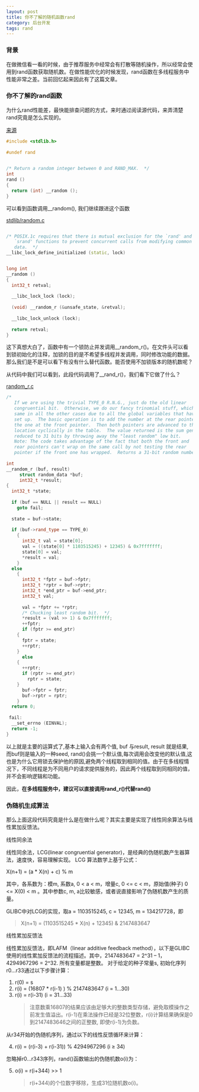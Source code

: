 ```yaml
---
layout: post
title: 你不了解的随机函数rand
category: 后台开发
tags: rand
---
```


### 背景
在做微信看一看的时候，由于推荐服务中经常会有打散等随机操作，所以经常会使用到rand函数获取随机数。在做性能优化的时候发现，rand函数在多线程服务中性能非常之差。当前回忆起来因此有了这篇文章。


### 你不了解的rand函数
为什么rand性能差，最快能排查问题的方式，来时通过阅读源代码，来弄清楚rand究竟是怎么实现的。

[来源](http://sourceware.org/git/?p=glibc.git;a=blob;f=stdlib/rand.c;hb=glibc-2.15#l26)

``` c++
#include <stdlib.h>
 
#undef rand
 

/* Return a random integer between 0 and RAND_MAX.  */
int
rand ()
{
  return (int) __random ();
}
```
可以看到函数调用__random(), 我们继续跟进这个函数

[stdlib/random.c](https://sourceware.org/git/?p=glibc.git;a=blob_plain;f=stdlib/random.c;hb=glibc-2.15)

``` c++

/* POSIX.1c requires that there is mutual exclusion for the `rand' and
   `srand' functions to prevent concurrent calls from modifying common
   data.  */
__libc_lock_define_initialized (static, lock)


long int
__random ()
{
  int32_t retval;
 
  __libc_lock_lock (lock);
 
  (void) __random_r (&unsafe_state, &retval);
 
  __libc_lock_unlock (lock);
 
  return retval;
}
```

这下真想大白了，函数中有一个锁防止并发调用__random_r()。在文件头可以看到锁初始化的注释，加锁的目的是不希望多线程并发调用，同时修改功能的数据。那么我们是不是可以看下有没有什么替代函数。能否使用不加锁版本的随机数呢？

从代码中我们可以看到，此段代码调用了__rand_r()，我们看下它做了什么？

[random_r.c](https://sourceware.org/git/?p=glibc.git;a=blob_plain;f=stdlib/random_r.c;hb=glibc-2.15)
```c++
/* 
   If we are using the trivial TYPE_0 R.N.G., just do the old linear
   congruential bit.  Otherwise, we do our fancy trinomial stuff, which is the
   same in all the other cases due to all the global variables that have been
   set up.  The basic operation is to add the number at the rear pointer into
   the one at the front pointer.  Then both pointers are advanced to the next
   location cyclically in the table.  The value returned is the sum generated,
   reduced to 31 bits by throwing away the "least random" low bit.
   Note: The code takes advantage of the fact that both the front and
   rear pointers can't wrap on the same call by not testing the rear
   pointer if the front one has wrapped.  Returns a 31-bit random number.  */
 
int
__random_r (buf, result)
     struct random_data *buf;
     int32_t *result;
{
  int32_t *state;
 
  if (buf == NULL || result == NULL)
    goto fail;
 
  state = buf->state;
 
  if (buf->rand_type == TYPE_0)
    {
      int32_t val = state[0];
      val = ((state[0] * 1103515245) + 12345) & 0x7fffffff;
      state[0] = val;
      *result = val;
    }
  else
    {
      int32_t *fptr = buf->fptr;
      int32_t *rptr = buf->rptr;
      int32_t *end_ptr = buf->end_ptr;
      int32_t val;
 
      val = *fptr += *rptr;
      /* Chucking least random bit.  */
      *result = (val >> 1) & 0x7fffffff;
      ++fptr;
      if (fptr >= end_ptr)
    {
      fptr = state;
      ++rptr;
    }
      else
    {
      ++rptr;
      if (rptr >= end_ptr)
        rptr = state;
    }
      buf->fptr = fptr;
      buf->rptr = rptr;
    }
  return 0;
 
 fail:
  __set_errno (EINVAL);
  return -1;
}
```
以上就是主要的运算式了,基本上输入会有两个值, buf 与result, result 就是结果, 而buf则是输入的一种seed, rand()会挑一个默认值,每次调用会改变他的默认值,这也是为什么它用锁去保护他的原因,避免两个线程取到相同的值。由于在多线程情况下，不同线程是为不同用户的请求提供服务的，因此两个线程取到同相同的值，并不会影响逻辑和功能。

因此，**在多线程服务中，建议可以直接调用rand_r()代替rand()**


### 伪随机生成算法
那么上面这段代码究竟是什么是在做什么呢？其实主要是实现了线性同余算法与线性累加反馈法。

线性同余法

线性同余法，LCG(linear congruential generator)，是经典的伪随机数产生器算法，速度快，容易理解实现。 LCG 算法数学上基于公式：

X(n+1) = (a * X(n) + c) % m

其中，各系数为：模m, 系数a, 0 < a < m，增量c, 0 <= c < m，原始值(种子) 0 <= X(0) < m 。其中参数c, m, a比较敏感，或者说直接影响了伪随机数产生的质量。

GLIBC中对LCG的实现，取a = 1103515245, c = 12345, m = 134217728，即
> X(n+1) = (1103515245 * X(n) + 12345) & 2147483647

线性累加反馈法

线性累加反馈法，即LAFM（linear additive feedback method），以下是GLIBC使用的线性累加反馈法的流程描述。其中，2147483647 = 2^31 – 1，4294967296 = 2^32. 所有变量都是整数。 对于给定的种子常量s, 初始化序列r0…r33通过以下步骤计算：

1. r(0) = s
2. r(i) = (16807 * r(i-1) ) % 2147483647 (i = 1…30)
3. r(i) = r(i-31) (i = 31…33)
    > 注意数乘16807的结果应该由足够大的整数类型存储，避免取模操作之前发生值溢出。r(i-1)在乘法操作已经是32位整数，r(i)计算结果确保是0到2147483646之间的正整数, 即使r(i-1)为负数。

从r34开始的伪随机序列，通过以下的线性反馈循环来计算：

4. r(i) = (r(i-3) + r(i-31)) % 4294967296 (i ≥ 34)

忽略掉r0…r343序列，rand()函数输出的伪随机数o(i)为：

5. o(i) = r(i+344) >> 1

    > r(i+344)的个位数字移除，生成31位随机数o(i)。